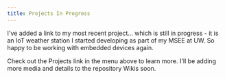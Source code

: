 ```yaml
---
title: Projects In Progress
---
```


I've added a link to my most recent project... which is still in progress - it is an IoT weather station I started developing as part of my MSEE at UW. So happy to be working with embedded devices again.


Check out the Projects link in the menu above to learn more. I'll be adding more media and details to the repository Wikis soon.
